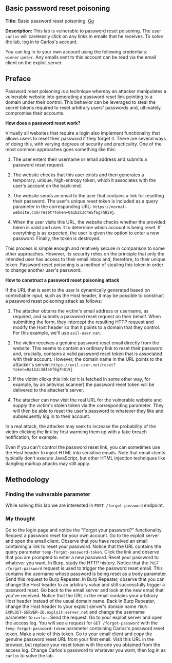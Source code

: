 ## Basic password reset poisoning

**Title:** Basic password reset poisoning. [Go](https://portswigger.net/web-security/host-header/exploiting/password-reset-poisoning/lab-host-header-basic-password-reset-poisoning)

**Description:** This lab is vulnerable to password reset poisoning. The user `carlos` will carelessly click on any links in emails that he receives. To solve the lab, log in to Carlos's account.

You can log in to your own account using the following credentials: `wiener:peter`. Any emails sent to this account can be read via the email client on the exploit server.

## Preface

Password reset poisoning is a technique whereby an attacker manipulates a vulnerable website into generating a password reset link pointing to a domain under their control. This behavior can be leveraged to steal the secret tokens required to reset arbitrary users' passwords and, ultimately, compromise their accounts.

**How does a password reset work?**

Virtually all websites that require a login also implement functionality that allows users to reset their password if they forget it. There are several ways of doing this, with varying degrees of security and practicality. One of the most common approaches goes something like this:

1. The user enters their username or email address and submits a password reset request.

2. The website checks that this user exists and then generates a temporary, unique, high-entropy token, which it associates with the user's account on the back-end.

3. The website sends an email to the user that contains a link for resetting their password. The user's unique reset token is included as a query parameter in the corresponding URL: `https://normal-website.com/reset?token=0a1b2c3d4e5f6g7h8i9j`. 

4. When the user visits this URL, the website checks whether the provided token is valid and uses it to determine which account is being reset. If everything is as expected, the user is given the option to enter a new password. Finally, the token is destroyed.

This process is simple enough and relatively secure in comparison to some other approaches. However, its security relies on the principle that only the intended user has access to their email inbox and, therefore, to their unique token. Password reset poisoning is a method of stealing this token in order to change another user's password.

**How to construct a password reset poisoning attack**

If the URL that is sent to the user is dynamically generated based on controllable input, such as the Host header, it may be possible to construct a password reset poisoning attack as follows:

1. The attacker obtains the victim's email address or username, as required, and submits a password reset request on their behalf. When submitting the form, they intercept the resulting HTTP request and modify the Host header so that it points to a domain that they control. For this example, we'll use `evil-user.net`.

2. The victim receives a genuine password reset email directly from the website. This seems to contain an ordinary link to reset their password and, crucially, contains a valid password reset token that is associated with their account. However, the domain name in the URL points to the attacker's server: `https://evil-user.net/reset?token=0a1b2c3d4e5f6g7h8i9j`

3. If the victim clicks this link (or it is fetched in some other way, for example, by an antivirus scanner) the password reset token will be delivered to the attacker's server.

4. The attacker can now visit the real URL for the vulnerable website and supply the victim's stolen token via the corresponding parameter. They will then be able to reset the user's password to whatever they like and subsequently log in to their account.

In a real attack, the attacker may seek to increase the probability of the victim clicking the link by first warming them up with a fake breach notification, for example.

Even if you can't control the password reset link, you can sometimes use the Host header to inject HTML into sensitive emails. Note that email clients typically don't execute JavaScript, but other HTML injection techniques like dangling markup attacks may still apply.

## Methodology

### Finding the vulnerable parameter

While solving this lab we are interested in `POST /forgot-password` endpoint.

### My thought

Go to the login page and notice the "Forgot your password?" functionality. Request a password reset for your own account. Go to the exploit server and open the email client. Observe that you have received an email containing a link to reset your password. Notice that the URL contains the query parameter `temp-forgot-password-token`. Click the link and observe that you are prompted to enter a new password. Reset your password to whatever you want. In Burp, study the HTTP history. Notice that the `POST /forgot-password` request is used to trigger the password reset email. This contains the username whose password is being reset as a body parameter. Send this request to Burp Repeater. In Burp Repeater, observe that you can change the Host header to an arbitrary value and still successfully trigger a password reset. Go back to the email server and look at the new email that you've received. Notice that the URL in the email contains your arbitrary Host header instead of the usual domain name. Back in Burp Repeater, change the Host header to your exploit server's domain name `YOUR-EXPLOIT-SERVER-ID.exploit-server.net` and change the username parameter to `carlos`. Send the request. Go to your exploit server and open the access log. You will see a request for `GET /forgot-password` with the `temp-forgot-password-token` parameter containing Carlos's password reset token. Make a note of this token. Go to your email client and copy the genuine password reset URL from your first email. Visit this URL in the browser, but replace your reset token with the one you obtained from the access log. Change Carlos's password to whatever you want, then log in as `carlos` to solve the lab.
